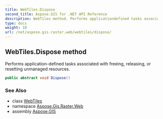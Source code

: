 ```yaml
---
title: WebTiles.Dispose
second_title: Aspose.GIS for .NET API Reference
description: WebTiles method. Performs applicationdefined tasks associated with freeing releasing or resetting unmanaged resources
type: docs
weight: 10
url: /net/aspose.gis.raster.web/webtiles/dispose/
---
```

## WebTiles.Dispose method

Performs application-defined tasks associated with freeing, releasing, or resetting unmanaged resources.

```csharp
public abstract void Dispose()
```

### See Also

* class [WebTiles](../)
* namespace [Aspose.Gis.Raster.Web](../../webtiles/)
* assembly [Aspose.GIS](../../../)


